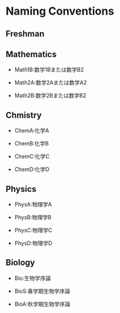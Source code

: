 Naming Conventions
====

Freshman
----

Mathematics
----

- Math1B:数学1Bまたは数学B2

- Math2A:数学2Aまたは数学A2

- Math2B:数学2Bまたは数学B2

Chmistry
----

- ChemA:化学A

- ChemB:化学B

- ChemC:化学C

- ChemD:化学D

Physics
----

- PhysA:物理学A

- PhysB:物理学B

- PhysC:物理学C

- PhysD:物理学D

Biology
----

- Bio:生物学序論

- BioS:春学期生物学序論

- BioA:秋学期生物学序論